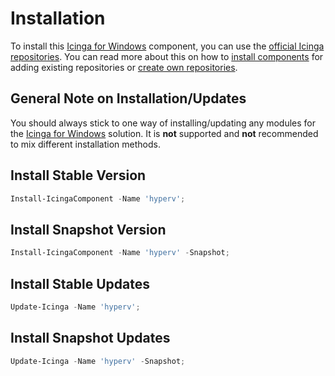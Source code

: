# Installation

To install this [Icinga for Windows](https://icinga.com/docs/icinga-for-windows) component, you can use the [official Icinga repositories](https://packages.icinga.com/IcingaForWindows/). You can read more about this on how to [install components](https://icinga.com/docs/icinga-for-windows/latest/doc/110-Installation/20-Install-Components/) for adding existing repositories or [create own repositories](https://icinga.com/docs/icinga-for-windows/latest/doc/120-Repository-Manager/07-Create-Own-Repositories/).

## General Note on Installation/Updates

You should always stick to one way of installing/updating any modules for the [Icinga for Windows](https://icinga.com/docs/icinga-for-windows) solution. It is **not** supported and **not** recommended to mix different installation methods.

## Install Stable Version

```powershell
Install-IcingaComponent -Name 'hyperv';
```

## Install Snapshot Version

```powershell
Install-IcingaComponent -Name 'hyperv' -Snapshot;
```

## Install Stable Updates

```powershell
Update-Icinga -Name 'hyperv';
```

## Install Snapshot Updates

```powershell
Update-Icinga -Name 'hyperv' -Snapshot;
```
